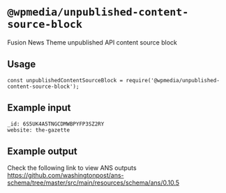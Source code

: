 # `@wpmedia/unpublished-content-source-block`

Fusion News Theme unpublished API content source block

## Usage

```
const unpublishedContentSourceBlock = require('@wpmedia/unpublished-content-source-block');
```

## Example input
```
_id: 6S5UK4A5TNGCDMWBPYFP3SZ2RY
website: the-gazette
```

## Example output
Check the following link to view ANS outputs
https://github.com/washingtonpost/ans-schema/tree/master/src/main/resources/schema/ans/0.10.5
